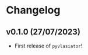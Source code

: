 # Changelog

<!--next-version-placeholder-->

## v0.1.0 (27/07/2023)

- First release of `pyvlasiator`!